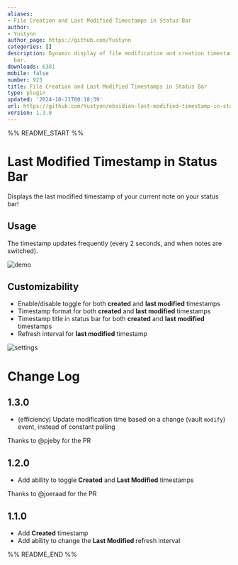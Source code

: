 ```yaml
---
aliases:
- File Creation and Last Modified Timestamps in Status Bar
author:
- Yustynn
author_page: https://github.com/Yustynn
categories: []
description: Dynamic display of file modification and creation timestamps in the status
  bar.
downloads: 6381
mobile: false
number: 923
title: File Creation and Last Modified Timestamps in Status Bar
type: plugin
updated: '2024-10-21T00:18:39'
url: https://github.com/Yustynn/obsidian-last-modified-timestamp-in-status-bar
version: 1.3.0
---
```


%% README_START %%

# Last Modified Timestamp in Status Bar
Displays the last modified timestamp of your current note on your status bar!

## Usage
The timestamp updates frequently (every 2 seconds, and when notes are switched).

![demo](https://raw.githubusercontent.com/Yustynn/obsidian-last-modified-timestamp-in-status-bar/HEAD/img/demo.png)

## Customizability
- Enable/disable toggle for both **created** and **last modified** timestamps
- Timestamp format for both **created** and **last modified** timestamps
- Timestamp title in status bar for both **created** and **last modified** timestamps
- Refresh interval for **last modified** timestamp

![settings](https://raw.githubusercontent.com/Yustynn/obsidian-last-modified-timestamp-in-status-bar/HEAD/img/settings.png)

# Change Log
## 1.3.0
- (efficiency) Update modification time based on a change (vault `modify`) event, instead of constant polling

Thanks to @pjeby for the PR

## 1.2.0
- Add ability to toggle **Created** and **Last Modified** timestamps

Thanks to @joeraad for the PR

## 1.1.0
- Add **Created** timestamp
- Add ability to change the **Last Modified** refresh interval


%% README_END %%
